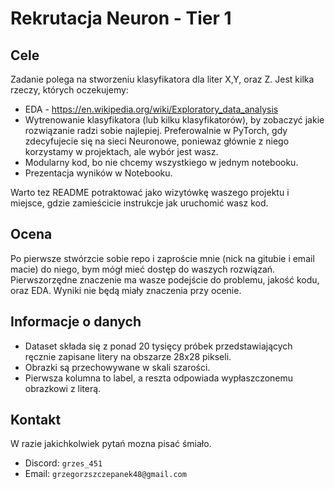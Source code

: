 # Rekrutacja Neuron - Tier 1

## Cele

Zadanie polega na stworzeniu klasyfikatora dla liter X,Y, oraz Z. Jest kilka rzeczy, których oczekujemy:

- EDA - https://en.wikipedia.org/wiki/Exploratory_data_analysis
- Wytrenowanie klasyfikatora (lub kilku klasyfikatorów), by zobaczyć jakie rozwiązanie radzi sobie najlepiej. Preferowalnie w PyTorch, gdy zdecyfujecie się na sieci Neuronowe, poniewaz głównie z niego korzystamy w projektach, ale wybór jest wasz.
- Modularny kod, bo nie chcemy wszystkiego w jednym notebooku.
- Prezentacja wyników w Notebooku.

Warto tez README potraktować jako wizytówkę waszego projektu i miejsce, gdzie zamieścicie instrukcje jak uruchomić wasz kod.

## Ocena

Po pierwsze stwórzcie sobie repo i zaproście mnie (nick na gitubie i email macie) do niego, bym mógł mieć dostęp do waszych rozwiązań.
Pierwszorzędne znaczenie ma wasze podejście do problemu, jakość kodu, oraz EDA. Wyniki nie będą miały znaczenia przy ocenie.

## Informacje o danych

- Dataset składa się z ponad 20 tysięcy próbek przedstawiających ręcznie zapisane litery na obszarze 28x28 pikseli.
- Obrazki są przechowywane w skali szarości.
- Pierwsza kolumna to label, a reszta odpowiada wypłaszczonemu obrazkowi z literą.

## Kontakt

W razie jakichkolwiek pytań mozna pisać śmiało.

- Discord: `grzes_451`
- Email: `grzegorzszczepanek48@gmail.com`
